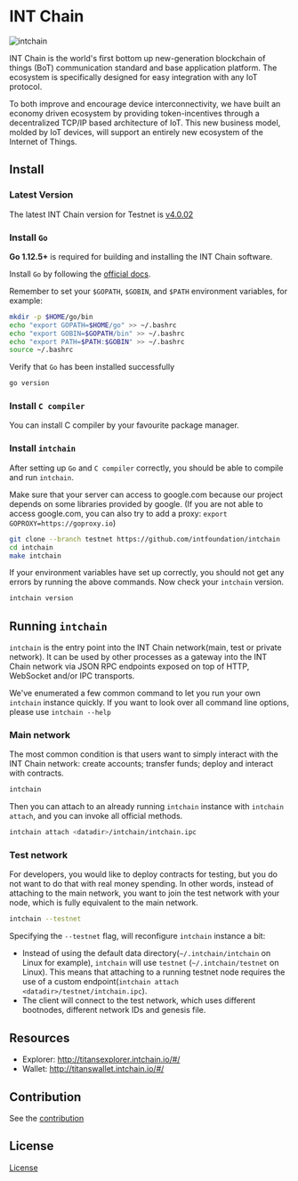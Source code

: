 # INT Chain

![intchain](https://raw.githubusercontent.com/intfoundation/intchain/master/docs/intchain.jpg)

INT Chain is the world's first bottom up new-generation blockchain of things (BoT) communication standard and base application platform. The ecosystem is specifically designed for easy integration with any IoT protocol.

To both improve and encourage device interconnectivity, we have built an economy driven ecosystem by providing token-incentives through a decentralized TCP/IP based architecture of IoT. This new business model, molded by IoT devices, will support an entirely new ecosystem of the Internet of Things.


## Install

### Latest Version

The latest INT Chain version for Testnet is [v4.0.02](https://github.com/intfoundation/intchain/releases/latest)

### Install `Go`


**Go 1.12.5+** is required for building and installing the INT Chain software.


Install `Go` by following the [official docs](https://golang.org/doc/install).

Remember to set your `$GOPATH`, `$GOBIN`, and `$PATH` environment variables, for example:

```bash
mkdir -p $HOME/go/bin
echo "export GOPATH=$HOME/go" >> ~/.bashrc
echo "export GOBIN=$GOPATH/bin" >> ~/.bashrc
echo "export PATH=$PATH:$GOBIN" >> ~/.bashrc
source ~/.bashrc
```

Verify that `Go` has been installed successfully

```bash
go version
```

### Install `C compiler`

You can install C compiler by your favourite package manager.


### Install `intchain`

After setting up `Go` and `C compiler` correctly, you should be able to compile and run `intchain`.

Make sure that your server can access to google.com because our project depends on some libraries provided by google. (If you are not able to access google.com, you can also try to add a proxy: `export GOPROXY=https://goproxy.io`)

```bash
git clone --branch testnet https://github.com/intfoundation/intchain
cd intchain
make intchain
```

If your environment variables have set up correctly, you should not get any errors by running the above commands.
Now check your `intchain` version.

```bash
intchain version
```

## Running `intchain`

`intchain` is the entry point into the INT Chain network(main, test or private network). It can be used by other processes as a gateway into the INT Chain network via JSON RPC endpoints exposed on top of HTTP, WebSocket and/or IPC transports.

We've enumerated a few common command to let you run your own `intchain` instance quickly. If you want to look over all command line options, please use `intchain --help`


### Main network

The most common condition is that users want to simply interact with the INT Chain network: create accounts; transfer funds; deploy and interact with contracts.

```bash
intchain 
```

Then you can attach to an already running `intchain` instance with `intchain attach`, and you can invoke all official methods.

```bash
intchain attach <datadir>/intchain/intchain.ipc
```


### Test network

For developers, you would like to deploy contracts for testing, but you do not want to do that with real money spending.
In other words, instead of attaching to the main network, you want to join the test network with your node, which is fully equivalent to the main network.

```bash
intchain --testnet
```

Specifying the `--testnet` flag, will reconfigure `intchain` instance a bit:
   
   * Instead of using the default data directory(`~/.intchain/intchain` on Linux for example), `intchain` will use `testnet` (`~/.intchain/testnet` on Linux). This means that attaching to a running testnet node requires the use of a custom endpoint(`intchain attach <datadir>/testnet/intchain.ipc`).
   * The client will connect to the test network, which uses different bootnodes, different network IDs and genesis file.

## Resources
    
   * Explorer: <http://titansexplorer.intchain.io/#/>
   * Wallet: <http://titanswallet.intchain.io/#/>


## Contribution

 See the [contribution](./CONTRIBUTING.md)


## License

[License](./COPYING)



















